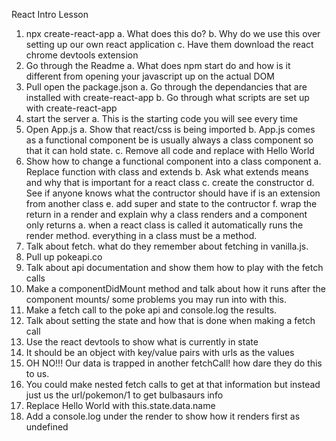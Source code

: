 React Intro Lesson

1. npx create-react-app
  a. What does this do?
  b. Why do we use this over setting up our own react application
  c. Have them download the react chrome devtools extension
2. Go through the Readme
  a. What does npm start do and how is it different from opening your javascript up on the actual DOM
3. Pull open the package.json
  a. Go through the dependancies that are installed with create-react-app
  b. Go through what scripts are set up with create-react-app
4. start the server
  a. This is the starting code you will see every time 
5. Open App.js
  a. Show that react/css is being imported
  b. App.js comes as a functional component be is usually always a class component so that it can hold state.
  c. Remove all code and replace with Hello World 
6. Show how to change a functional component into a class component
  a. Replace function with class and extends
  b. Ask what extends means and why that is important for a react class
  c. create the constructor
  d. See if anyone knows what the contructor should have if is an extension from another class
  e. add super and state to the contructor
  f. wrap the return in a render and explain why a class renders and a component only returns
    a. when a react class is called it automatically runs the render method. everything in a class must be a method.
7. Talk about fetch. what do they remember about fetching in vanilla.js.
8. Pull up pokeapi.co
9. Talk about api documentation and show them how to play with the fetch calls
10. Make a componentDidMount method and talk about how it runs after the component mounts/ some problems you may run into with this.
11. Make a fetch call to the poke api and console.log the results.
12. Talk about setting the state and how that is done when making a fetch call
13. Use the react devtools to show what is currently in state
14. It should be an object with key/value pairs with urls as the values
15. OH NO!!! Our data is trapped in another fetchCall! how dare they do this to us. 
16. You could make nested fetch calls to get at that information but instead just us the url/pokemon/1 to get bulbasaurs info
17. Replace Hello World with this.state.data.name
18. Add a console.log under the render to show how it renders first as undefined
  


